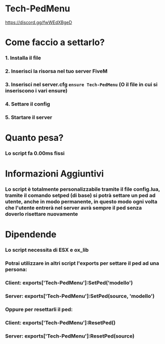 # Tech-PedMenu

https://discord.gg/fwWEdXBgeD


# Come faccio a settarlo?
### 1. Installa il file
### 2. Inserisci la risorsa nel tuo server FiveM
### 3. Inserisci nel server.cfg `ensure Tech-PedMenu` (O il file in cui si inseriscono i vari ensure)
### 4. Settare il config
### 5. Startare il server


# Quanto pesa?
### Lo script fa 0.00ms fissi

# Informazioni Aggiuntivi
### Lo script è totalmente personalizzabile tramite il file config.lua, tramite il comando setped (di base) si potrà settare un ped ad utente, anche in modo permanente, in questo modo ogni volta che l'utente entrerà nel server avrà sempre il ped senza doverlo risettare nuovamente

# Dipendende
### Lo script necessita di ESX e ox_lib

### Potrai utilizzare in altri script l'exports per settare il ped ad una persona:

### Client: exports['Tech-PedMenu']:SetPed('modello')

### Server: exports['Tech-PedMenu']:SetPed(source, 'modello')


### Oppure per resettarli il ped:

### Client: exports['Tech-PedMenu']:ResetPed()

### Server: exports['Tech-PedMenu']:ResetPed(source)

